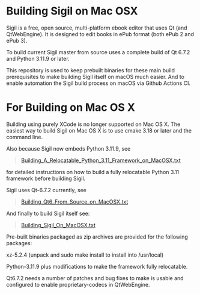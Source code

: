 Building Sigil on Mac OSX 
==========================

Sigil is a free, open source, multi-platform ebook editor that uses
Qt (and QtWebEngine). It is designed to edit books in ePub format (both ePub 2 and ePub 3).

To build current Sigil master from source uses a complete build of Qt 6.7.2
and Python 3.11.9 or later.

This repository is used to keep prebuilt binaries for these main build
prerequisites to make building Sigil itself on macOS much easier.  And
to enable automation the Sigil build process on macOS via Github Actions CI.


For Building on Mac OS X
========================

Building using purely XCode is no longer supported on Mac OS X.  The easiest 
way to build Sigil on Mac OS X is to use cmake 3.18 or later and the command line.   

Also because Sigil now embeds Python 3.11.9, see  

> [Building_A_Relocatable_Python_3.11_Framework_on_MacOSX.txt](./Python/Building_A_Relocatable_Python_3.11_Framework_on_MacOSX.txt)

for detailed instructions on how to build a fully relocatable Python 3.11 framework before
building Sigil.

Sigil uses Qt-6.7.2 currently, see  

> [Building_Qt6_From_Source_on_MacOSX.txt](./Qt6/Building_Qt6_From_Source_on_MacOSX.txt)


And finally to build Sigil itself see:

> [Building_Sigil_On_MacOSX.txt](./Building_Sigil_On_MacOSX_With_Qt6.txt)

Pre-built binaries packaged as zip archives are provided for the following
packages:


xz-5.2.4 (unpack and sudo make install to install into /usr/local)

Python-3.11.9 plus modifications to make the framework fully relocatable.

Qt6.7.2 needs a number of patches and bug fixes to make is usable and 
configured to enable proprietary-codecs in QtWebEngine.

